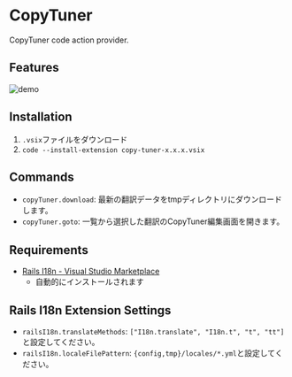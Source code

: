 # CopyTuner

CopyTuner code action provider.

## Features

![demo](https://i.gyazo.com/e9deee3a26dd8b1a80a8b61901468140.gif)

## Installation

1. `.vsix`ファイルをダウンロード
2. `code --install-extension copy-tuner-x.x.x.vsix`

## Commands

- `copyTuner.download`: 最新の翻訳データをtmpディレクトリにダウンロードします。
- `copyTuner.goto`: 一覧から選択した翻訳のCopyTuner編集画面を開きます。

## Requirements

- [Rails I18n \- Visual Studio Marketplace](https://marketplace.visualstudio.com/items?itemName=aki77.rails-i18n)
  - 自動的にインストールされます

## Rails I18n Extension Settings

- `railsI18n.translateMethods`: `["I18n.translate", "I18n.t", "t", "tt"]`と設定してください。
- `railsI18n.localeFilePattern`: `{config,tmp}/locales/*.yml`と設定してください。
